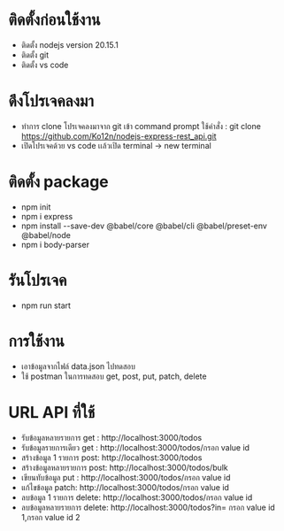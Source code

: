 # ติดตั้งก่อนใช้งาน 
- ติดตั้ง nodejs version 20.15.1
- ติดตั้ง git
- ติดตั้ง vs code

# ดึงโปรเจคลงมา
- ทำการ clone โปรเจคลงมาจาก git เข้า command prompt ใช้คำสั่ง : git clone https://github.com/Ko12n/nodejs-express-rest_api.git
- เปิดโปรเจคด้วย vs code เเล้วเปิด terminal -> new terminal

# ติดตั้ง package
- npm init
- npm i express
- npm install --save-dev @babel/core @babel/cli @babel/preset-env @babel/node
- npm i body-parser

# รันโปรเจค
- npm run start

# การใช้งาน 
- เอาข้อมูลจากไฟล์ data.json ไปทดสอบ
- ใช้ postman ในการทดสอบ get, post, put, patch, delete

# URL API ที่ใช้
- รับข้อมูลหลายรายการ get : http://localhost:3000/todos
- รับข้อมูลรายการเดียว get :  http://localhost:3000/todos/กรอก value id
- สร้างข้อมูล 1 รายการ post: http://localhost:3000/todos
- สร้างข้อมูลหลายรายการ post: http://localhost:3000/todos/bulk
- เขียนทับข้อมูล put : http://localhost:3000/todos/กรอก value id
- แก้ไขข้อมูล patch: http://localhost:3000/todos/กรอก value id
- ลบข้อมูล 1 รายการ delete: http://localhost:3000/todos/กรอก value id
- ลบข้อมูลหลายรายการ delete: http://localhost:3000/todos?in= กรอก value id 1,กรอก value id 2
